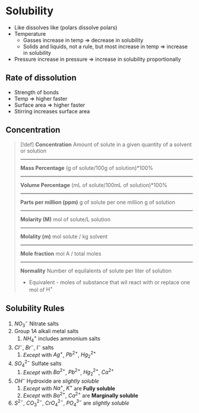 # Solubility

- Like dissolves like (polars dissolve polars)
- Temperature
	- Gasses increase in temp => decrease in solubility
	- Solids and liquids, not a rule, but most increase in temp => increase in solubility
- Pressure increase in pressure => increase in solubility proportionally

## Rate of dissolution
- Strength of bonds
- Temp => higher faster
- Surface area => higher faster
- Stirring increases surface area

## Concentration

> [!def]
> **Concentration**
> Amount of solute in a given quantity of a solvent or solution
> 
> ---
> **Mass Percentage**
> (g of solute/100g of solution)\*100%
> 
> ---
> **Volume Percentage**
> (mL of solute/100mL of solution)\*100%
> 
> ---
> **Parts per million (ppm)**
> g of solute per one million g of solution
> 
> ---
> **Molarity (M)**
> mol of solute/L solution
> 
> ---
> **Molality (m)**
> mol solute / kg solvent
> 
> ---
> **Mole fraction**
> mol A / total moles
> 
> ---
> **Normality**
> Number of equilalents of solute per liter of solution
> - Equivalent - moles of substance that wil react with or replace one mol of $\text{H}^+$

## Solubility Rules

1. $NO_3^-$ Nitrate salts
2. Group $1A$ alkali metal salts
	1. $NH_4^+$ includes ammonium salts
3. $Cl^-$, $Br^-$, $I^-$ salts
	1. *Except* with $Ag^+$, $Pb^{2+}$, $Hg_2^{2+}$
4. $SO_4^{2-}$ Sulfate salts
	1. *Except* with $Ba^{2+}$, $Pb^{2+}$, $Hg_2^{2+}$, $Ca^{2+}$
5. $OH^-$ Hydroxide are *slightly soluble*
	1. *Except* with $Na^+$, $K^+$ are **Fully soluble**
	2. *Except* with $Ba^{2+}$, $Ca^{2+}$ are **Marginally soluble**
6. $S^{2-}$, $CO_3^{2-}$, $CrO_4^{2-}$, $PO_4^{3-}$ are *slightly soluble*
